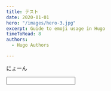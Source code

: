 ```yaml
---
title: テスト
date: 2020-01-01
hero: "/images/hero-3.jpg"
excerpt: Guide to emoji usage in Hugo
timeToRead: 8
authors:
  - Hugo Authors

---
```


にょーん

<input type="text">

<script>
alert(1);
</script>


